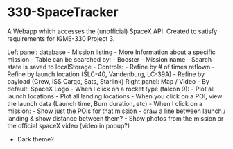 # 330-SpaceTracker
A Webapp which accesses the (unofficial) SpaceX API.  Created to satisfy requirements for IGME-330 Project 3.


Left panel: database
    - Mission listing
    - More Information about a specific mission
    - Table can be searched by:
        - Booster
        - Mission name
    - Search state is saved to localStorage
    - Controls:
        - Refine by # of times reflown
        - Refine by launch location (SLC-40, Vandenburg, LC-39A)
        - Refine by payload (Crew, ISS Cargo, Sats, Starlink)
Right panel: Map / Video
    - By default: SpaceX Logo
    - When I click on a rocket type (falcon 9):
        - Plot all launch locations
        - Plot all landing locations
        - When you click on a POI, view the launch data (Launch time, Burn duration, etc)
    - When I click on a mission:
        - Show just the POIs for that mission
        - draw a line between launch / landing & show distance between them?
        - Show photos from the mission or the official spaceX video (video in popup?)
- Dark theme?
